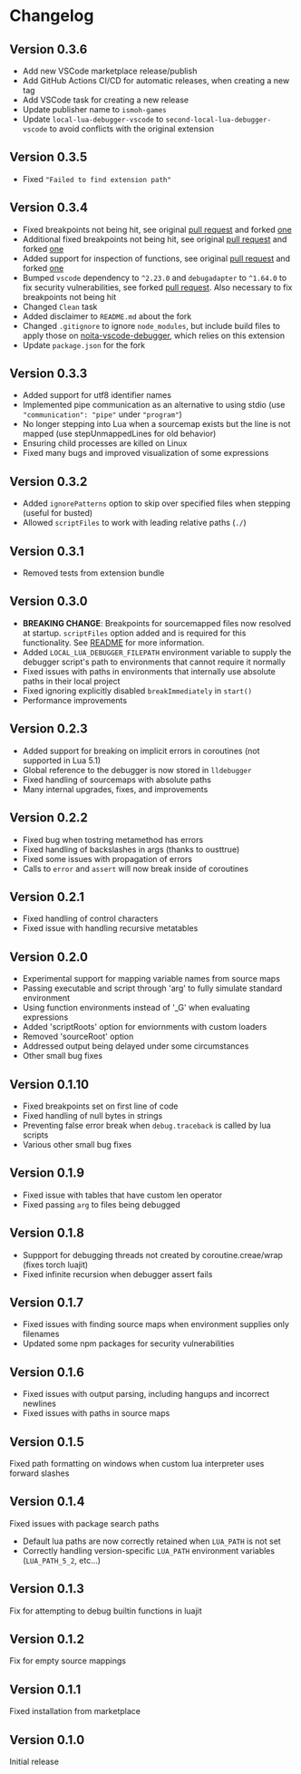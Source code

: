 # Changelog

## Version 0.3.6

- Add new VSCode marketplace release/publish
- Add GitHub Actions CI/CD for automatic releases, when creating a new tag
- Add VSCode task for creating a new release
- Update publisher name to `ismoh-games`
- Update `local-lua-debugger-vscode` to `second-local-lua-debugger-vscode` to avoid conflicts with the original extension

## Version 0.3.5

- Fixed `"Failed to find extension path"`

## Version 0.3.4

- Fixed breakpoints not being hit, see original [pull request](https://github.com/tomblind/local-lua-debugger-vscode/pull/71) and forked [one](https://github.com/Ismoh/local-lua-debugger-vscode/pull/3)
- Additional fixed breakpoints not being hit, see original [pull request](https://github.com/tomblind/local-lua-debugger-vscode/pull/67) and forked [one](https://github.com/Ismoh/local-lua-debugger-vscode/pull/1)
- Added support for inspection of functions, see original [pull request](https://github.com/tomblind/local-lua-debugger-vscode/pull/72) and forked [one](https://github.com/Ismoh/local-lua-debugger-vscode/pull/2/files)
- Bumped `vscode` dependency to `^2.23.0` and `debugadapter` to `^1.64.0` to fix security vulnerabilities, see forked [pull request](https://github.com/Ismoh/local-lua-debugger-vscode/pull/4). Also necessary to fix breakpoints not being hit
- Changed `Clean` task
- Added disclaimer to `README.md` about the fork
- Changed `.gitignore` to ignore `node_modules`, but include build files to apply those on [noita-vscode-debugger](https://github.com/Ismoh/noita-vscode-debugger), which relies on this extension
- Update `package.json` for the fork

## Version 0.3.3

- Added support for utf8 identifier names
- Implemented pipe communication as an alternative to using stdio (use `"communication": "pipe"` under `"program"`)
- No longer stepping into Lua when a sourcemap exists but the line is not mapped (use stepUnmappedLines for old behavior)
- Ensuring child processes are killed on Linux
- Fixed many bugs and improved visualization of some expressions

## Version 0.3.2

- Added `ignorePatterns` option to skip over specified files when stepping (useful for busted)
- Allowed `scriptFiles` to work with leading relative paths (`./`)

## Version 0.3.1

- Removed tests from extension bundle

## Version 0.3.0

- **BREAKING CHANGE**: Breakpoints for sourcemapped files now resolved at startup. `scriptFiles` option added and is required for this functionality. See [README](README.md) for more information.
- Added `LOCAL_LUA_DEBUGGER_FILEPATH` environment variable to supply the debugger script's path to environments that cannot require it normally
- Fixed issues with paths in environments that internally use absolute paths in their local project
- Fixed ignoring explicitly disabled `breakImmediately` in `start()`
- Performance improvements

## Version 0.2.3

- Added support for breaking on implicit errors in coroutines (not supported in Lua 5.1)
- Global reference to the debugger is now stored in `lldebugger`
- Fixed handling of sourcemaps with absolute paths
- Many internal upgrades, fixes, and improvements

## Version 0.2.2

- Fixed bug when tostring metamethod has errors
- Fixed handling of backslashes in args (thanks to ousttrue)
- Fixed some issues with propagation of errors
- Calls to `error` and `assert` will now break inside of coroutines

## Version 0.2.1

- Fixed handling of control characters
- Fixed issue with handling recursive metatables

## Version 0.2.0

- Experimental support for mapping variable names from source maps
- Passing executable and script through 'arg' to fully simulate standard environment
- Using function environments instead of '_G' when evaluating expressions
- Added 'scriptRoots' option for enviornments with custom loaders
- Removed 'sourceRoot' option
- Addressed output being delayed under some circumstances
- Other small bug fixes

## Version 0.1.10

- Fixed breakpoints set on first line of code
- Fixed handling of null bytes in strings
- Preventing false error break when `debug.traceback` is called by lua scripts
- Various other small bug fixes

## Version 0.1.9

- Fixed issue with tables that have custom len operator
- Fixed passing `arg` to files being debugged

## Version 0.1.8

- Suppport for debugging threads not created by coroutine.creae/wrap (fixes torch luajit)
- Fixed infinite recursion when debugger assert fails

## Version 0.1.7

- Fixed issues with finding source maps when environment supplies only filenames
- Updated some npm packages for security vulnerabilities

## Version 0.1.6

- Fixed issues with output parsing, including hangups and incorrect newlines
- Fixed issues with paths in source maps

## Version 0.1.5

Fixed path formatting on windows when custom lua interpreter uses forward slashes

## Version 0.1.4

Fixed issues with package search paths

- Default lua paths are now correctly retained when `LUA_PATH` is not set
- Correctly handling version-specific `LUA_PATH` environment variables (`LUA_PATH_5_2`, etc...)

## Version 0.1.3

Fix for attempting to debug builtin functions in luajit

## Version 0.1.2

Fix for empty source mappings

## Version 0.1.1

Fixed installation from marketplace

## Version 0.1.0

Initial release
